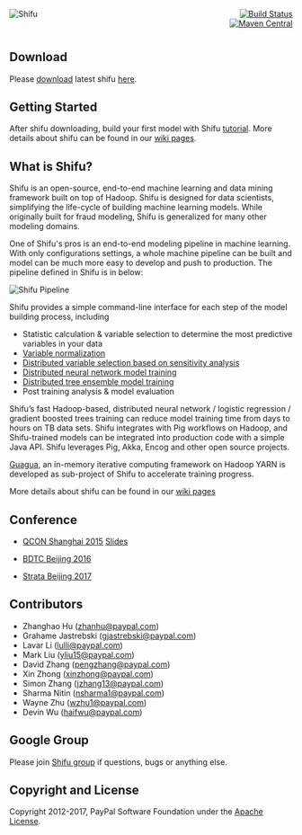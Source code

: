 [<img src="images/logo/shifu.png" alt="Shifu" align="left">](http://shifu.ml)<div align="right"><div>[![Build Status](https://travis-ci.org/ShifuML/shifu.svg)](https://travis-ci.org/ShifuML/shifu)</div><div>[![Maven Central](https://maven-badges.herokuapp.com/maven-central/ml.shifu/shifu/badge.svg)](https://maven-badges.herokuapp.com/maven-central/ml.shifu/shifu)</div></div>

#

## Download
Please [download](https://github.com/ShifuML/shifu/wiki/shifu-0.10.5-hdp-yarn.tar.gz) latest shifu [here](https://github.com/ShifuML/shifu/wiki/shifu-0.10.5-hdp-yarn.tar.gz).

## Getting Started
After shifu downloading, build your first model with Shifu [tutorial](https://github.com/ShifuML/shifu/wiki/Tutorial---Build-Your-First-ML-Model). More details about shifu can be found in our [wiki pages](https://github.com/ShifuML/shifu/wiki).

## What is Shifu?
Shifu is an open-source, end-to-end machine learning and data mining framework built on top of Hadoop. Shifu is designed for data scientists, simplifying the life-cycle of building machine learning models. While originally built for fraud modeling, Shifu is generalized for many other modeling domains.

One of Shifu's pros is an end-to-end modeling pipeline in machine learning. With only configurations settings, a whole machine pipeline can be built and model can be much more easy to develop and push to production. The pipeline defined in Shifu is in below:

![Shifu Pipeline](https://raw.githubusercontent.com/wiki/ShifuML/shifu/images/new-shifu-pipeline.png)

Shifu provides a simple command-line interface for each step of the model building process, including

* Statistic calculation & variable selection to determine the most predictive variables in your data
* [Variable normalization](https://github.com/ShifuML/shifu/wiki/Variable%20Transform%20in%20Shifu)
* [Distributed variable selection based on sensitivity analysis](https://github.com/ShifuML/shifu/wiki/Variable%20Selection%20in%20Shifu)
* [Distributed neural network model training](https://github.com/ShifuML/shifu/wiki/Distributed%20Neural%20Network%20Training%20in%20Shifu)
* [Distributed tree ensemble model training](https://github.com/ShifuML/shifu/wiki/Distributed%20Tree%20Ensemble%20Model%20Training%20in%20Shifu)
* Post training analysis & model evaluation

Shifu’s fast Hadoop-based, distributed neural network / logistic regression / gradient boosted trees training can reduce model training time from days to hours on TB data sets. Shifu integrates with Pig workflows on Hadoop, and Shifu-trained models can be integrated into production code with a simple Java API. Shifu leverages Pig, Akka, Encog and other open source projects.

[Guagua](https://github.com/ShifuML/guagua), an in-memory iterative computing framework on Hadoop YARN is developed as sub-project of Shifu to accelerate training progress.

More details about shifu can be found in our [wiki pages](https://github.com/ShifuML/shifu/wiki)

## Conference

* [QCON Shanghai 2015](http://2015.qconshanghai.com/presentation/2827) [Slides](http://www.slideshare.net/pengshanzhang/large-scale-machine-learning-at-pay-pal-risk)

* [BDTC Beijing 2016](http://bdtc2016.hadooper.cn/dct/page/70107)

* [Strata Beijing 2017](https://strata.oreilly.com.cn/strata-cn/public/schedule/detail/59593?locale=en)

## Contributors

 - Zhanghao Hu (zhanhu@paypal.com)
 - Grahame Jastrebski (gjastrebski@paypal.com)
 - Lavar Li (lulli@paypal.com)
 - Mark Liu (yliu15@paypal.com)
 - David Zhang (pengzhang@paypal.com)
 - Xin Zhong (xinzhong@paypal.com)
 - Simon Zhang (jzhang13@paypal.com)
 - Sharma Nitin (nsharma1@paypal.com)
 - Wayne Zhu (wzhu1@paypal.com)
 - Devin Wu (haifwu@paypal.com)

## Google Group

Please join [Shifu group](https://groups.google.com/forum/#!forum/shifuml) if questions, bugs or anything else.

## Copyright and License

Copyright 2012-2017, PayPal Software Foundation under the [Apache License](LICENSE.txt).
